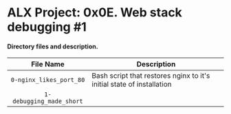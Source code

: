 # ALX Project: 0x0E. Web stack debugging #1
#### Directory files and description.
|File Name  |Description  |
|:-----------:|----------------------|
| `0-nginx_likes_port_80` |Bash script that restores nginx to it's initial state of installation|
| `1-debugging_made_short` ||
